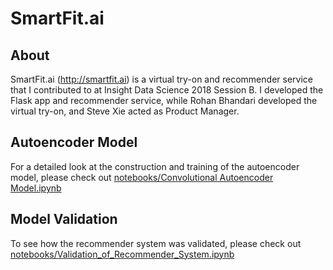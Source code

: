 # SmartFit.ai

## About
SmartFit.ai (http://smartfit.ai) is a virtual try-on and recommender service that I contributed to at Insight Data Science 2018 Session B. I developed the Flask app and recommender service, while Rohan Bhandari developed the virtual try-on, and Steve Xie acted as Product Manager. 

## Autoencoder Model
For a detailed look at the construction and training of the autoencoder model, please check out <a href="https://github.com/dawnis/SmartFit.ai/blob/master/notebooks/Convolutional%20Autoencoder%20Model.html">notebooks/Convolutional Autoencoder Model.ipynb</a>

## Model Validation
To see how the recommender system was validated, please check out <a href="https://github.com/dawnis/SmartFit.ai/blob/master/notebooks/Validation_of_Recommender_System.html">notebooks/Validation_of_Recommender_System.ipynb</a>
